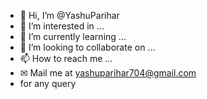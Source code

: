 - 👋 Hi, I’m @YashuParihar
- 👀 I’m interested in ...
- 🌱 I’m currently learning ...
- 💞️ I’m looking to collaborate on ...
- 📫 How to reach me ...
- ✉ Mail me at yashuparihar704@gmail.com
- for any query

<!---
YashuParihar/YashuParihar is a ✨ special ✨ repository because its `README.md` (this file) appears on your GitHub profile.
You can click the Preview link to take a look at your changes.
--->
